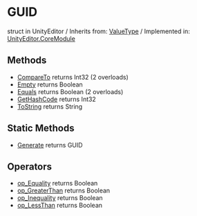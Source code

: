 # GUID
struct in UnityEditor
 / Inherits from: <a href="https://docs.unity3d.com/6000.0/Documentation/ScriptReference/ValueType.html">ValueType</a> / Implemented in: <a href="https://docs.unity3d.com/6000.0/Documentation/ScriptReference/UnityEditor.CoreModule.html">UnityEditor.CoreModule</a>

## Methods
- <a href="https://docs.unity3d.com/6000.0/Documentation/ScriptReference/GUID.CompareTo.html">CompareTo</a> returns Int32 (2 overloads)
- <a href="https://docs.unity3d.com/6000.0/Documentation/ScriptReference/GUID.Empty.html">Empty</a> returns Boolean
- <a href="https://docs.unity3d.com/6000.0/Documentation/ScriptReference/GUID.Equals.html">Equals</a> returns Boolean (2 overloads)
- <a href="https://docs.unity3d.com/6000.0/Documentation/ScriptReference/GUID.GetHashCode.html">GetHashCode</a> returns Int32
- <a href="https://docs.unity3d.com/6000.0/Documentation/ScriptReference/GUID.ToString.html">ToString</a> returns String

## Static Methods
- <a href="https://docs.unity3d.com/6000.0/Documentation/ScriptReference/GUID.Generate.html">Generate</a> returns GUID

## Operators
- <a href="https://docs.unity3d.com/6000.0/Documentation/ScriptReference/GUID.op_Equality.html">op_Equality</a> returns Boolean
- <a href="https://docs.unity3d.com/6000.0/Documentation/ScriptReference/GUID.op_GreaterThan.html">op_GreaterThan</a> returns Boolean
- <a href="https://docs.unity3d.com/6000.0/Documentation/ScriptReference/GUID.op_Inequality.html">op_Inequality</a> returns Boolean
- <a href="https://docs.unity3d.com/6000.0/Documentation/ScriptReference/GUID.op_LessThan.html">op_LessThan</a> returns Boolean
